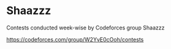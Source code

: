 # Shaazzz
Contests conducted week-wise by Codeforces group Shaazzz

https://codeforces.com/group/W2YvE0cOoh/contests
